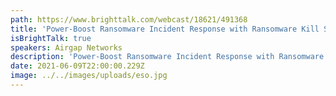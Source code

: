 ```yaml
---
path: https://www.brighttalk.com/webcast/18621/491368
title: 'Power-Boost Ransomware Incident Response with Ransomware Kill Switch'
isBrightTalk: true
speakers: Airgap Networks
description: 'Power-Boost Ransomware Incident Response with Ransomware Kill Switch'
date: 2021-06-09T22:00:00.229Z
image: ../../images/uploads/eso.jpg
---
```

